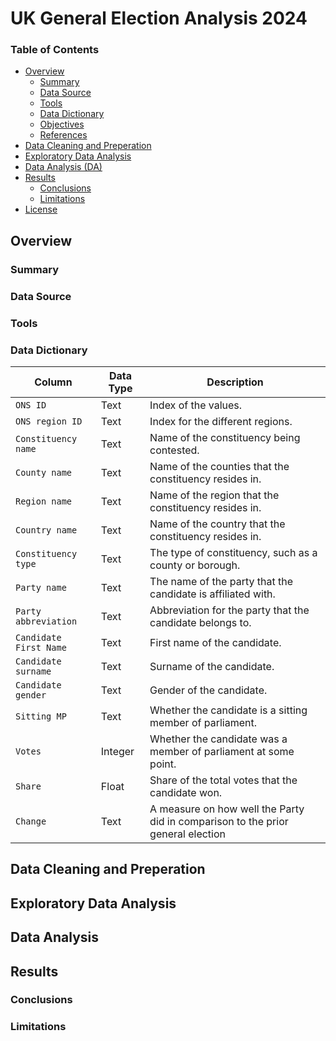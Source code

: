 # UK General Election Analysis 2024


### Table of Contents
- [Overview](#overview)
  - [Summary](#summary)
  - [Data Source](#data-source)
  - [Tools](#tools)
  - [Data Dictionary](#dataset-description)
  - [Objectives](#objectives)
  - [References](#references)
- [Data Cleaning and Preperation](#data-cleaning-and-preperation)
- [Exploratory Data Analysis](#exploratory-data-analysis-eda)
- [Data Analysis (DA)](#data-analysis-da)
- [Results](#results)
  - [Conclusions](#conclusions)
  - [Limitations](#limitations)
- [License](#license)

## Overview

### Summary

### Data Source



### Tools


### Data Dictionary

| Column       | Data Type       | Description                                                                      |
|-------------------|-------------|-----------------------------------------------------------------------------|
| `ONS ID`      | Text     | Index of the values.                        |
| `ONS region ID`    | Text | Index for the different regions.     |
| `Constituency name`      | Text     | Name of the constituency being contested.                |
| `County name`      | Text     | Name of the counties that the constituency resides in.                   |
| `Region name`      | Text     | Name of the region that the constituency resides in.  |
| `Country name`   | Text   | Name of the country that the constituency resides in.|
| `Constituency type` | Text     | The type of constituency, such as a county or borough.           |
| `Party name`      | Text     | The name of the party that the candidate is affiliated with.|
| `Party abbreviation`      | Text     | Abbreviation for the party that the candidate belongs to.|
| `Candidate First Name`      | Text     | First name of the candidate. |
| `Candidate surname`      | Text     | Surname of the candidate.  |
| `Candidate gender`      | Text     | Gender of the candidate.       |
| `Sitting MP`      | Text     | Whether the candidate is a sitting member of parliament.  |
| `Votes`      | Integer     | Whether the candidate was a member of parliament at some point. |
| `Share`      | Float     | Share of the  total votes that the candidate won.   |
| `Change`      | Text     | A measure on how well the Party did in comparison to the prior general election   |



## Data Cleaning and Preperation


## Exploratory Data Analysis



## Data Analysis



## Results

### Conclusions


### Limitations
